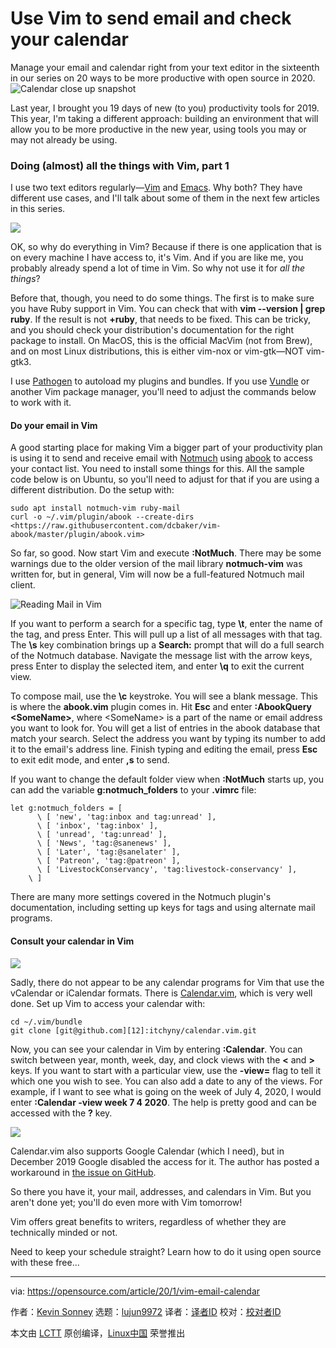 [#]: collector: (lujun9972)
[#]: translator: (wxy)
[#]: reviewer: ( )
[#]: publisher: ( )
[#]: url: ( )
[#]: subject: (Use Vim to send email and check your calendar)
[#]: via: (https://opensource.com/article/20/1/vim-email-calendar)
[#]: author: (Kevin Sonney https://opensource.com/users/ksonney)

Use Vim to send email and check your calendar
======
Manage your email and calendar right from your text editor in the
sixteenth in our series on 20 ways to be more productive with open
source in 2020.
![Calendar close up snapshot][1]

Last year, I brought you 19 days of new (to you) productivity tools for 2019. This year, I'm taking a different approach: building an environment that will allow you to be more productive in the new year, using tools you may or may not already be using.

### Doing (almost) all the things with Vim, part 1

I use two text editors regularly—[Vim][2] and [Emacs][3]. Why both? They have different use cases, and I'll talk about some of them in the next few articles in this series.

![][4]

OK, so why do everything in Vim? Because if there is one application that is on every machine I have access to, it's Vim. And if you are like me, you probably already spend a lot of time in Vim. So why not use it for _all the things_?

Before that, though, you need to do some things. The first is to make sure you have Ruby support in Vim. You can check that with **vim --version | grep ruby**. If the result is not **+ruby**, that needs to be fixed. This can be tricky, and you should check your distribution's documentation for the right package to install. On MacOS, this is the official MacVim (not from Brew), and on most Linux distributions, this is either vim-nox or vim-gtk—NOT vim-gtk3.

I use [Pathogen][5] to autoload my plugins and bundles. If you use [Vundle][6] or another Vim package manager, you'll need to adjust the commands below to work with it.

#### Do your email in Vim

A good starting place for making Vim a bigger part of your productivity plan is using it to send and receive email with [Notmuch][7] using [abook][8] to access your contact list. You need to install some things for this. All the sample code below is on Ubuntu, so you'll need to adjust for that if you are using a different distribution. Do the setup with:


```
sudo apt install notmuch-vim ruby-mail
curl -o ~/.vim/plugin/abook --create-dirs <https://raw.githubusercontent.com/dcbaker/vim-abook/master/plugin/abook.vim>
```

So far, so good. Now start Vim and execute **:NotMuch**. There may be some warnings due to the older version of the mail library **notmuch-vim** was written for, but in general, Vim will now be a full-featured Notmuch mail client.

![Reading Mail in Vim][9]

If you want to perform a search for a specific tag, type **\t**, enter the name of the tag, and press Enter. This will pull up a list of all messages with that tag. The **\s** key combination brings up a **Search:** prompt that will do a full search of the Notmuch database. Navigate the message list with the arrow keys, press Enter to display the selected item, and enter **\q** to exit the current view.

To compose mail, use the **\c** keystroke. You will see a blank message. This is where the **abook.vim** plugin comes in. Hit **Esc** and enter **:AbookQuery &lt;SomeName&gt;**, where &lt;SomeName&gt; is a part of the name or email address you want to look for. You will get a list of entries in the abook database that match your search. Select the address you want by typing its number to add it to the email's address line. Finish typing and editing the email, press **Esc** to exit edit mode, and enter **,s** to send.

If you want to change the default folder view when **:NotMuch** starts up, you can add the variable **g:notmuch_folders** to your **.vimrc** file:


```
let g:notmuch_folders = [
      \ [ 'new', 'tag:inbox and tag:unread' ],
      \ [ 'inbox', 'tag:inbox' ],
      \ [ 'unread', 'tag:unread' ],
      \ [ 'News', 'tag:@sanenews' ],
      \ [ 'Later', 'tag:@sanelater' ],
      \ [ 'Patreon', 'tag:@patreon' ],
      \ [ 'LivestockConservancy', 'tag:livestock-conservancy' ],
    \ ]
```

There are many more settings covered in the Notmuch plugin's documentation, including setting up keys for tags and using alternate mail programs.

#### Consult your calendar in Vim

![][10]

Sadly, there do not appear to be any calendar programs for Vim that use the vCalendar or iCalendar formats. There is [Calendar.vim][11], which is very well done. Set up Vim to access your calendar with:


```
cd ~/.vim/bundle
git clone [git@github.com][12]:itchyny/calendar.vim.git
```

Now, you can see your calendar in Vim by entering **:Calendar**. You can switch between year, month, week, day, and clock views with the **&lt;** and **&gt;** keys. If you want to start with a particular view, use the **-view=** flag to tell it which one you wish to see. You can also add a date to any of the views. For example, if I want to see what is going on the week of July 4, 2020, I would enter **:Calendar -view week 7 4 2020**. The help is pretty good and can be accessed with the **?** key.

![][13]

Calendar.vim also supports Google Calendar (which I need), but in December 2019 Google disabled the access for it. The author has posted a workaround in [the issue on
GitHub][14].

So there you have it, your mail, addresses, and calendars in Vim. But you aren't done yet; you'll do even more with Vim tomorrow!

Vim offers great benefits to writers, regardless of whether they are technically minded or not.

Need to keep your schedule straight? Learn how to do it using open source with these free...

--------------------------------------------------------------------------------

via: https://opensource.com/article/20/1/vim-email-calendar

作者：[Kevin Sonney][a]
选题：[lujun9972][b]
译者：[译者ID](https://github.com/译者ID)
校对：[校对者ID](https://github.com/校对者ID)

本文由 [LCTT](https://github.com/LCTT/TranslateProject) 原创编译，[Linux中国](https://linux.cn/) 荣誉推出

[a]: https://opensource.com/users/ksonney
[b]: https://github.com/lujun9972
[1]: https://opensource.com/sites/default/files/styles/image-full-size/public/lead-images/calendar.jpg?itok=jEKbhvDT (Calendar close up snapshot)
[2]: https://www.vim.org/
[3]: https://www.gnu.org/software/emacs/
[4]: https://opensource.com/sites/default/files/uploads/day16-image1.png
[5]: https://github.com/tpope/vim-pathogen
[6]: https://github.com/VundleVim/Vundle.vim
[7]: https://opensource.com/article/20/1/organize-email-notmuch
[8]: https://opensource.com/article/20/1/sync-contacts-locally
[9]: https://opensource.com/sites/default/files/uploads/productivity_16-2.png (Reading Mail in Vim)
[10]: https://opensource.com/sites/default/files/uploads/day16-image3.png
[11]: https://github.com/itchyny/calendar.vim
[12]: mailto:git@github.com
[13]: https://opensource.com/sites/default/files/uploads/day16-image4.png
[14]: https://github.com/itchyny/calendar.vim/issues/156
